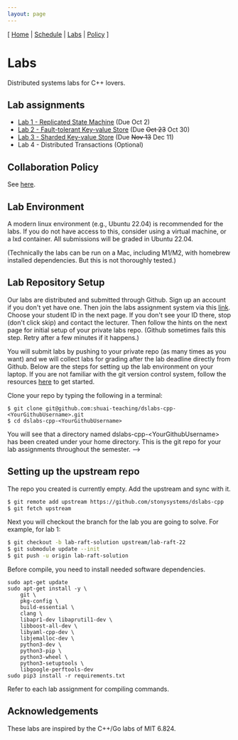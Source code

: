 ```yaml
---
layout: page
---
```


[
[Home](./index.html) | 
[Schedule](./schedule.html) |
[Labs](./labs.html) |
[Policy](./policy.html)
]

#  Labs

Distributed systems labs for C++ lovers. 

## Lab assignments

<!-- [Lab 1 - MapReduce](labs/lab1.html) -->

- [Lab 1 - Replicated State Machine](labs/lab1.html) (Due Oct 2)
- [Lab 2 - Fault-tolerant Key-value Store](labs/lab2.html) (Due ~~Oct 23~~ Oct 30)
- [Lab 3 - Sharded Key-value Store](labs/lab3.html) (Due ~~Nov 13~~ Dec 11) 
- Lab 4 - Distributed Transactions (Optional)

<!-- [Lab 2 - Fault-tolerant Key-value Store](labs/lab2.html)  -->

<!-- [Lab 3 - Sharded Key-value Store](labs/lab3.html) -->

<!-- All assignments are due on November 1, 23:59pm  -->

## Collaboration Policy
See [here](policy.html).

## Lab Environment

A modern linux environment (e.g., Ubuntu 22.04) is recommended for the labs. 
If you do not have access to this, consider using a virtual machine, or a lxd container. 
All submissions will be graded in Ubuntu 22.04.

(Technically the labs can be run on a Mac, including M1/M2, with homebrew 
installed dependencies. But this is not thoroughly tested.)

## Lab Repository Setup

Our labs are distributed and submitted through Github. Sign up an account if you
don't yet have one. Then join the labs assignment system via this
[link](https://classroom.github.com/a/FhY9_l0I). Choose your student ID in the 
next page. If you don't see your ID there, stop (don't click skip) and contact the lecturer. 
Then follow the hints on the next page for initial setup of your private labs repo.
(Github sometimes fails this step. Retry after a few minutes if it happens.)

<!-- The guidelines for this part will be released after the class enrollment list is finalized (Sep 2). Before that you can view the lab content in its original repo [here](https://github.com/stonysystems/dslabs-cpp). -->

You will submit labs by pushing to your private repo (as many times as you want)
and we will collect labs for grading after the lab deadline directly from
Github. Below are the steps for setting up the lab environment on your
laptop. If you are not familiar with the git version control system, follow the
resources [here](https://try.github.io) to get started. 

Clone your repo by typing the following in a terminal:

``` 
$ git clone git@github.com:shuai-teaching/dslabs-cpp-<YourGithubUsername>.git  
$ cd dslabs-cpp-<YourGithubUsername>
```

You will see that a directory named dslabs-cpp-\<YourGithubUsername\> has
been created under your home directory. This is the git repo for your lab
assignments throughout the semester. -->

## Setting up the upstream repo

The repo you created is currently empty. Add the upstream and sync with it. 

```bash 
$ git remote add upstream https://github.com/stonysystems/dslabs-cpp 
$ git fetch upstream 
```

Next you will checkout the branch for the lab you are going to solve. For example, for lab 1:

```bash
$ git checkout -b lab-raft-solution upstream/lab-raft-22 
$ git submodule update --init
$ git push -u origin lab-raft-solution
```

Before compile, you need to install needed software dependencies.

```
sudo apt-get update
sudo apt-get install -y \
    git \
    pkg-config \
    build-essential \
    clang \
    libapr1-dev libaprutil1-dev \
    libboost-all-dev \
    libyaml-cpp-dev \
    libjemalloc-dev \
    python3-dev \
    python3-pip \
    python3-wheel \
    python3-setuptools \
    libgoogle-perftools-dev
sudo pip3 install -r requirements.txt
```

Refer to each lab assignment for compiling commands.

<!-- Immediately, you should check if the upstream ds20spring-labs repo has additional -->
<!-- changes not present in your repo. You can check for and merge in those changes -->
<!-- by typing: -->

<!-- ```bash -->
<!-- $ git fetch upstream -->
<!-- $ git merge upstream/master -->
<!-- ``` -->

<!-- You should perform the above two steps periodically to ensure that you've got -->
<!-- the latest lab code. We will also remind you to fetch upstream on Piazza if we -->
<!-- make changes/bug-fixes to the labs. -->
<!-- 
## Saving changes while you are working on Labs
As you modify the skeleton files to complete the labs, you should frequently
save your work to protect against laptop failures and other unforeseen troubles.
You save the changes by first "committing" them to your local lab repo and then
"pushing" those changes to the repo stored on github.com

```bash
$ git commit -am "saving my changes"
$ git push origin
```

Note that whenever you add a new file, you need to manually tell git to "track
it". Otherwise, the file will not be committed by ```git commit```. Make git
track a new file by typing:

```bash
$ git add <my-new-file>
```

After you've pushed your changes with ```git push```, they are safely stored on
github.com. Even if your laptop catches on fire in the future, those pushed
changes can still be retrieved. However, you must remember that ```git commit```
by itself does not save your changes on github.com (it only saves your changes
locally). So, don't forget to run ```git push origin```. 

To see if your local repo is up-to-date with your origin repo on github.com and
vice versa, type

```bash
$ git status
```

## Handin Procedure

Make sure you carefully read the collaboration policy, then in the root directory of the lab (the same folder as the Makefile), type these: 

```
$ echo "I acknowledge that I have read, understand, and agree to the class policies." > agreement.txt
```

Check if the file has the correct sha256 hash. If you have a different hash, check if you have any typos.

```
$ sha256sum agreement.txt
fcd5da3cb6241e2aa6116564c454ac8a9e3769924a5434a864d62cd73473d80a  agreement.txt
```

Then add this file to git.
```
$ git add agreement.txt
```

When grading your lab submission, we will first look for this file and check 
its hash. If we don't find this file or it has a wrong hash, you will receive a 
0 for the labs! 

To handin your files, simply commit and push them to github.com

```bash
$ git commit -am "saving all my changes and handing in"
$ git push origin 
```

We will fetch your lab files from Github at the specified deadline and
grade them. -->

## Acknowledgements
These labs are inspired by the C++/Go labs of MIT 6.824.